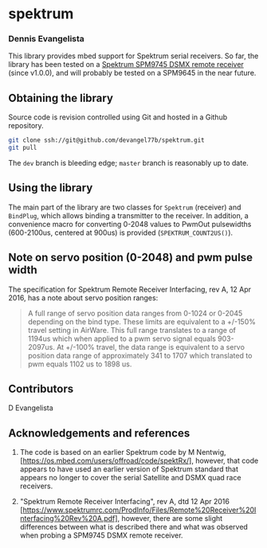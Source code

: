 # spektrum

### Dennis Evangelista
This library provides mbed support for Spektrum serial receivers. So far, the library has been tested on a [Spektrum SPM9745 DSMX remote receiver](https://www.horizonhobby.com/SPM9745?KPID=SPM9745&CAWELAID=320011980001425764&CAGPSPN=pla&CAAGID=37619207031&CATCI=pla-518519028442&gclid=CjwKCAiAz7TfBRAKEiwAz8fKOFgsklymSCgwfoY6IgzJ0decXHqctabFSpUVYezkrSFwuWUkJqiS4RoCbcwQAvD_BwE) (since v1.0.0), and will probably be tested on a SPM9645 in the near future. 

## Obtaining the library
Source code is revision controlled using Git and hosted in a Github repository.
```bash
git clone ssh://git@github.com/devangel77b/spektrum.git
git pull
```
The ```dev``` branch is bleeding edge; ```master``` branch is reasonably up to date. 

## Using the library
The main part of the library are two classes for ```Spektrum``` (receiver) and ```BindPlug```, which allows binding a transmitter to the receiver. In addition, a convenience macro for converting 0-2048 values to PwmOut pulsewidths (600-2100us, centered at 900us) is provided (```SPEKTRUM_COUNT2US()```). 

## Note on servo position (0-2048) and pwm pulse width
The specification for Spektrum Remote Receiver Interfacing, rev A, 12 Apr 2016, has a note about servo position ranges:

> A full range of servo position data ranges from 0-1024 or 0-2045 depending on the bind type. These limits are equivalent to a +/-150% travel setting in AirWare. This full range translates to a range of 1194us which when applied to a pwm servo signal equals 903-2097us. At +/-100% travel, the data range is equivalent to a servo position data range of approximately 341 to 1707 which translated to pwm equals 1102 us to 1898 us.

## Contributors
D Evangelista

## Acknowledgements and references
1. The code is based on an earlier Spektrum code by M Nentwig, [https://os.mbed.com/users/offroad/code/spektRx/], however, that code appears to have used an earlier version of Spektrum standard that appears no longer to cover the serial Satellite and DSMX quad race receivers. 

2. "Spektrum Remote Receiver Interfacing", rev A, dtd 12 Apr 2016 [https://www.spektrumrc.com/ProdInfo/Files/Remote%20Receiver%20Interfacing%20Rev%20A.pdf], however, there are some slight differences between what is described there and what was observed when probing a SPM9745 DSMX remote receiver.  

